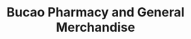 ---
title: "Bucao Pharmacy and General Merchandise"
url: /dasmarinas/bucao-pharmacy-and-general-merchandise/
shop: convenience
---